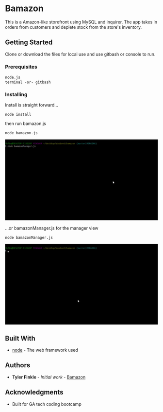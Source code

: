 # Bamazon

This is a Amazon-like storefront using MySQL and inquirer.  The app takes in orders from customers and deplete stock from the store's inventory.

## Getting Started

Clone or download the files for local use and use gitbash or console to run.

### Prerequisites

```
node.js
terminal -or- gitbash

```

### Installing

Install is straight forward...

```
node install
```

then run bamazon.js

```
node bamazon.js
```

![gif of use](gif1.gif)

...or bamazonManager.js for the manager view

```
node bamazonManager.js
```

![gif of manager use](gif2.gif)

## Built With

* [node](https://nodejs.org/en/) - The web framework used 

## Authors

* **Tyler Finkle** - *Initial work* - [Bamazon](https://github.com/carltheape/bamazon)

## Acknowledgments

* Built for GA tech coding bootcamp
